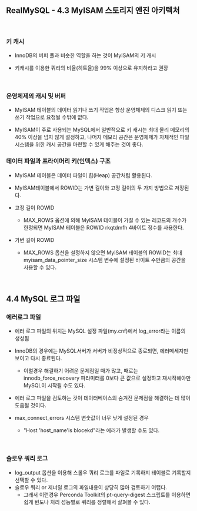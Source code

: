 ## RealMySQL - 4.3 MyISAM 스토리지 엔진 아키텍처

<br>

### 키 캐시

- InnoDB의 버퍼 풀과 비슷한 역할을 하는 것이 MyISAM의 키 캐시


- 키캐시를 이용한 쿼리의 비율(히트율)을 99% 이상으로 유지하라고 권장

<br>

### 운영체제의 캐시 및 버퍼
- MyISAM 테이블의 데이터 읽기나 쓰기 작업은 항상 운영체제의 디스크 읽기 또는 쓰기 작업으로 요청될 수밖에 없다.

- MyISAM이 주로 사용되는 MySQL에서 일반적으로 키 캐시는 최대 물리 메모리의 40% 이상을 넘지 않게 설정하고, 나머지 메모리 공간은 운영체제가 자체적인 파일 시스템을 위한 캐시 공간을 마련할 수 있게 해주는 것이 좋다.

### 데이터 파일과 프라이머리 키(인덱스) 구조

- MyISAM 테이블은 데이터 파일이 힙(Heap) 공간처럼 활용된다.


- MyISAM테이블에서 ROWID는 가변 길이와 고정 길이의 두 가지 방법으로 저장된다.


- 고정 길이 ROWID
    - MAX_ROWS 옵션에 의해 MyISAM 테이블이 가질 수 있는 레코드의 개수가 한정되면 MyISAM 테이블은 ROWID rkqtdmfh 4바이트 정수를 사용한다.


- 가변 길이 ROWID
    - MAX_ROWS 옵션을 설정하지 않으면 MyISAM 테이블의 ROWID는 최대 myisam_data_pointer_size 시스템 변수에 설정된 바이트 수만큼의 공간을 사용할 수 있다.


<br>

## 4.4 MySQL 로그 파일

### 에러로그 파일

- 에러 로그 파일의 위치는 MySQL 설정 파일(my.cnf)에서 log_error라는 이름의 생성됨

- InnoDB의 경우에는 MySQL서버가 서버가 비정상적으로 종료되면, 에러메세지만 보이고 다시 종료된다.
    - 이럴경우 해결하기 어려운 문제점일 때가 많고, 때로는 innodb_force_recovery 파라미터를 0보다 큰 값으로 설정하고 재시작해야만 MySQL이 시작될 수도 있다.

- 에러 로그 파일을 검토하는 것이 데이터베이스의 숨겨진 문제점을 해결하는 데 많이 도움될 것이다.

- max_connect_errors 시스템 변숫값이 너무 낮게 설정된 경우
    - "Host 'host_name'is blocekd"라는 에러가 발생할 수도 있다.
<br>

### 슬로우 쿼리 로그
- log_output 옵션을 이용해 스롤우 쿼리 로그를 파일로 기록하지 테이블로 기록할지 선택할 수 있다.
- 슬로우 쿼리 or 제너럴 로그의 파일내용이 상당히 많아 검토하기 어렵다.
    - 그래서 이런경우 Perconda Toolkit의 pt-query-digest 스크립트를 이용하면 쉽게 빈도나 처리 성능별로 쿼리를 정렬해서 살펴볼 수 있다.